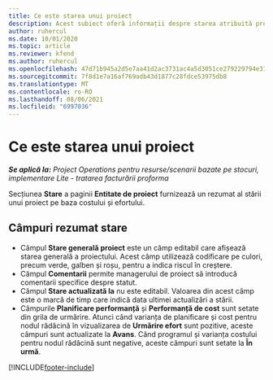 ```yaml
---
title: Ce este starea unui proiect
description: Acest subiect oferă informații despre starea atribuită proiectelor în Dynamics 365 Project Operations.
author: ruhercul
ms.date: 10/01/2020
ms.topic: article
ms.reviewer: kfend
ms.author: ruhercul
ms.openlocfilehash: 47d71b945a2d5e7aa41d2ac3731ac4a5d3051ce279229794e31c9673f688130e
ms.sourcegitcommit: 7f8d1e7a16af769adb43d1877c28fdce53975db8
ms.translationtype: MT
ms.contentlocale: ro-RO
ms.lasthandoff: 08/06/2021
ms.locfileid: "6997036"
---
```

# <a name="understand-project-status"></a>Ce este starea unui proiect

_**Se aplică la:** Project Operations pentru resurse/scenarii bazate pe stocuri, implementare Lite - tratarea facturării proforma_


Secțiunea **Stare** a paginii **Entitate de proiect** furnizează un rezumat al stării unui proiect pe baza costului și efortului.


## <a name="status-summary-fields"></a>Câmpuri rezumat stare

- Câmpul **Stare generală proiect** este un câmp editabil care afișează starea generală a proiectului. Acest câmp utilizează codificare pe culori, precum verde, galben și roșu, pentru a indica riscul în creștere. 
- Câmpul **Comentarii** permite managerului de proiect să introducă comentarii specifice despre statut. 
- Câmpul **Stare actualizată la** nu este editabil. Valoarea din acest câmp este o marcă de timp care indică data ultimei actualizări a stării.
- Câmpurile **Planificare performanță** și **Performanță de cost** sunt setate din grila de urmărire. Atunci când varianța de planificare și cost pentru nodul rădăcină în vizualizarea de **Urmărire efort** sunt pozitive, aceste câmpuri sunt actualizate la **Avans**. Când programul și varianța costului pentru nodul rădăcină sunt negative, aceste câmpuri sunt setate la **În urmă**.


[!INCLUDE[footer-include](../includes/footer-banner.md)]